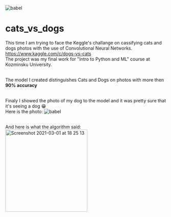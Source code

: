 ![babel](https://user-images.githubusercontent.com/51453876/109534053-3618cc80-7abb-11eb-8e80-bb6cdd05840e.jpg)
# cats_vs_dogs
This time I am trying to face the Keggle's challange on cassifying cats and dogs photos with the use of Convolutional Neural Networks.<br>
https://www.kaggle.com/c/dogs-vs-cats <br>
The project was my final work for "Intro to Python and ML" course at Kozminsku University.<br><br>

The model I created distinguishes Cats and Dogs on photos with more then <b>90% accuracy</b><br><br>

Finaly I showed the photo of my dog to the model and it was pretty sure that it's seeing a dog 😁 <br>
Here is the photo:
![babel](https://user-images.githubusercontent.com/51453876/109534053-3618cc80-7abb-11eb-8e80-bb6cdd05840e.jpg)

<br>
And here is what the algorithm said: <br>
<img width="257" alt="Screenshot 2021-03-01 at 18 25 13" src="https://user-images.githubusercontent.com/51453876/109534288-79733b00-7abb-11eb-92c9-cb1336d40ab8.png">
